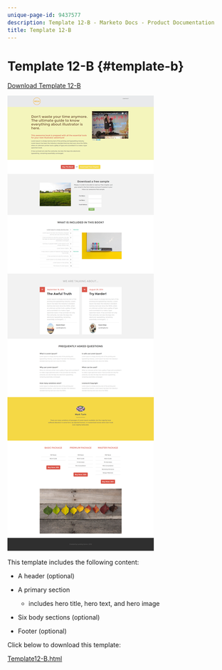 ```yaml
---
unique-page-id: 9437577
description: Template 12-B - Marketo Docs - Product Documentation
title: Template 12-B
---
```


# Template 12-B {#template-b}

[Download Template 12-B](http://docs.marketo.com/download/attachments/9437577/template-12b.html?version=1&modificationdate=1438211540000&api=v2)

![](assets/image2015-8-4-14-3a32-3a21.png)

This template includes the following content:

* A header (optional)
* A primary section

    * includes hero title, hero text, and hero image

* Six body sections (optional)
* Footer (optional)

Click below to download this template:

[Template12-B.html](http://docs.marketo.com/download/attachments/9437577/template-12b.html?version=1&modificationdate=1438211540000&api=v2)
